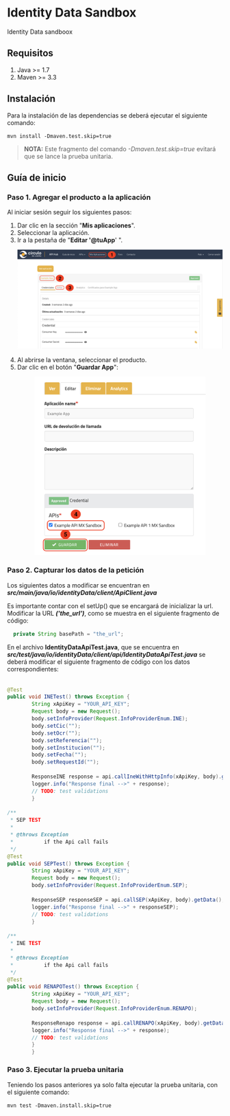 # Identity Data Sandbox

Identity Data sandboox

## Requisitos

1. Java >= 1.7
2. Maven >= 3.3

## Instalación

Para la instalación de las dependencias se deberá ejecutar el siguiente comando:

```shell
mvn install -Dmaven.test.skip=true
```

> **NOTA:** Este fragmento del comando *-Dmaven.test.skip=true* evitará que se lance la prueba unitaria.


## Guía de inicio

### Paso 1. Agregar el producto a la aplicación

Al iniciar sesión seguir los siguientes pasos:

1. Dar clic en la sección "**Mis aplicaciones**".
2. Seleccionar la aplicación.
3. Ir a la pestaña de "**Editar '@tuApp**' ".
   <p align="center">
     <img src="https://github.com/APIHub-CdC/imagenes-cdc/blob/master/edit_applications.jpg" width="900">
   </p>
4. Al abrirse la ventana, seleccionar el producto.
5. Dar clic en el botón "**Guardar App**":
   <p align="center">
     <img src="https://github.com/APIHub-CdC/imagenes-cdc/blob/master/selected_product.jpg" width="400">
   </p>

### Paso 2. Capturar los datos de la petición

Los siguientes datos a modificar se encuentran en ***src/main/java/io/identityData/client/ApiClient.java***

Es importante contar con el setUp() que se encargará de inicializar la url. Modificar la URL ***('the_url')***, como se muestra en el siguiente fragmento de código:

```java
  private String basePath = "the_url";
```

En el archivo **IdentityDataApiTest.java**, que se encuentra en ***src/test/java/io/identityData/client/api/IdentityDataApiTest.java*** se deberá modificar el siguiente fragmento de código con los datos correspondientes:

```java

@Test
public void INETest() throws Exception {
        String xApiKey = "YOUR_API_KEY";
        Request body = new Request();
        body.setInfoProvider(Request.InfoProviderEnum.INE);
        body.setCic("");
        body.setOcr("");
        body.setReferencia("");
        body.setInstitucion("");
        body.setFecha("");
        body.setRequestId("");

        ResponseINE response = api.callIneWithHttpInfo(xApiKey, body).getData();
        logger.info("Response final -->" + response);
        // TODO: test validations
        }

/**
 * SEP TEST
 *
 * @throws Exception
 *          if the Api call fails
 */
@Test
public void SEPTest() throws Exception {
        String xApiKey = "YOUR_API_KEY";
        Request body = new Request();
        body.setInfoProvider(Request.InfoProviderEnum.SEP);

        ResponseSEP responseSEP = api.callSEP(xApiKey, body).getData();
        logger.info("Response final -->" + responseSEP);
        // TODO: test validations
        }

/**
 * INE TEST
 *
 * @throws Exception
 *          if the Api call fails
 */
@Test
public void RENAPOTest() throws Exception {
        String xApiKey = "YOUR_API_KEY";
        Request body = new Request();
        body.setInfoProvider(Request.InfoProviderEnum.RENAPO);

        ResponseRenapo response = api.callRENAPO(xApiKey, body).getData();
        logger.info("Response final -->" + response);
        // TODO: test validations
        }
        }
```

### Paso 3. Ejecutar la prueba unitaria

Teniendo los pasos anteriores ya solo falta ejecutar la prueba unitaria, con el siguiente comando:

```shell
mvn test -Dmaven.install.skip=true
```